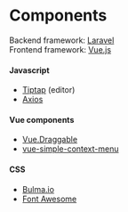 # Components

Backend framework: [Laravel](https://laravel.com)  
Frontend framework: [Vue.js](https://vuejs.org)

#### Javascript

* [Tiptap](https://tiptap.scrumpy.io/) \(editor\)
* [Axios](https://www.npmjs.com/package/axios)

#### Vue components

* [Vue.Draggable](https://github.com/SortableJS/Vue.Draggable)
* [vue-simple-context-menu](https://www.npmjs.com/package/vue-simple-context-menu)

#### CSS

* [Bulma.io](https://bulma.io)
* [Font Awesome](https://fontawesome.com)

